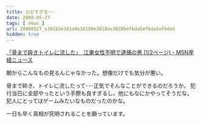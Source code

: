 ```yaml
---
title: ひどすぎる･･･
date: 2008-05-27
tags: [ news ]
url: 20080527_e381b2e381a9e38199e3818ee3828befbda5efbda5efbda5
hidden: true
---
```

<a href="http://sankei.jp.msn.com/affairs/crime/080527/crm0805270137000-n1.htm">「骨まで砕きトイレに流した」　江東女性不明で逮捕の男 (1/2ページ) - MSN産経ニュース</a>

朝からこんなもの見るんじゃなかった。想像だけでも気分が悪い。

骨まで砕き、トイレに流したって･･･正気でそんなことができるのだろうか。
犯行当日に全部やったという手際も良すぎるし、他にもなにかやってそうだな。
犯人にとってはゲームみたいなものだったのかな。

一日も早く真相が究明されることを願っています。
